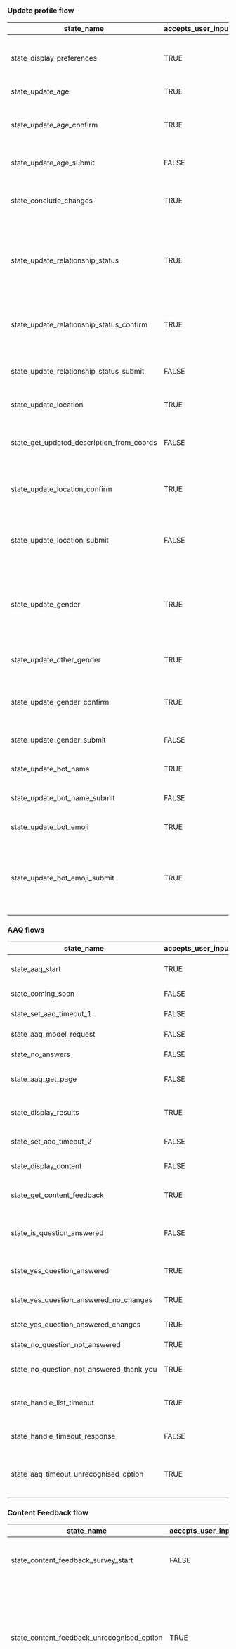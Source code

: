 
### Update profile flow
| state_name                                 | accepts_user_input |   data_type  | added_to_flow_results_app | description                                                                               |
|--------------------------------------------|--------------------|--------------|---------------------------|------------------------------------------------------------------------------------------|
| state_display_preferences                  |        TRUE        |     Text     |            TRUE           | Displays profile fields to user. User response is which field to update                                           |
| state_update_age                           |        TRUE        |     Int      |            TRUE           | Asks user to enter their age                                                                                       |
| state_update_age_confirm                   |        TRUE        |     Text     |            TRUE           | Asks user to confirm new age choice. User response is "yes" or "no"                                                |
| state_update_age_submit                    |        FALSE       |              |            FALSE          | Updates user profile with new age                                                                              |
| state_conclude_changes                     |        TRUE        |     Text     |            TRUE           | Offers user other features. User response is "menu" or "state_aaq_start"                                    |
| state_update_relationship_status           |        TRUE        |     Text     |            TRUE           | Asks user to enter their relationship status. User response is "yes", "complicated", "no" or "skip"                |
| state_update_relationship_status_confirm   |        TRUE        |     Text     |            TRUE           | Asks user to confirm new relationship status choice. User response is "yes" or "no"                                |
| state_update_relationship_status_submit    |        FALSE       |              |            TRUE           | Updates user profile with new relationship status                                                              |
| state_update_location                      |        TRUE        |     ????     |            TRUE           | Asks user to share a location pin                                                                              |
| state_get_updated_description_from_coords  |        FALSE       |              |            FALSE          | Queries Google Places API for name of location from lat and long of pin                                         |
| state_update_location_confirm              |        TRUE        |     Text     |            TRUE           | Asks user to confirm location description. User response is "yes" or "no"                                      |
| state_update_location_submit               |        FALSE       |              |            TRUE           | Updates user profile with new latitude, longitude and location description                                     |
| state_update_gender                        |        TRUE        |     Text     |            TRUE           | Asks user to enter their gender. User response is "female", "male", "non_binary", "other" or "rather_not_say"      |
| state_update_other_gender                  |        TRUE        |     Text     |            TRUE           | Asks user to enter their gender using free text                                                                    |
| state_update_gender_confirm                |        TRUE        |     Text     |            TRUE           | Asks user to confirm new gender choice. User response is "yes" or "no"                                             |
| state_update_gender_submit                 |        FALSE       |              |            TRUE           | Updates user profile with new gender choices                                                                   |
| state_update_bot_name                      |        TRUE        |     Text     |            TRUE           | Asks user to enter a custom name for the bot                                                                   |
| state_update_bot_name_submit               |        FALSE       |              |            FALSE          | Updates user profile with new bot name                                                                         |
| state_update_bot_emoji                     |        TRUE        |     Text     |            TRUE           | Asks user to enter an emoji to represent the bot                                                                |
| state_update_bot_emoji_submit              |        TRUE        |     Text     |            TRUE           | Updates user profile with new bot emoji and offers other features. User response is "menu" or "ask_a_question" |


### AAQ flows
| state_name                                 | accepts_user_input |   data_type  | added_to_flow_results_app | description                                                                       |
|--------------------------------------------|--------------------|--------------|---------------------------|------------------------------------------------------------------------------|
| state_aaq_start                            |        TRUE        |     Text     |            TRUE           | Asks user to enter a question. Can be called with buttons defined                                  |
| state_coming_soon                          |        FALSE       |              |            FALSE          | End state. Informs user that aaq isn't available                                                      |
| state_set_aaq_timeout_1                    |        FALSE       |              |            TRUE           | Sets feedback timeout for AAQ list                                                                  |
| state_aaq_model_request                    |        FALSE       |              |            FALSE          | Sends user question to AAQ model                                                                     |
| state_no_answers                           |        FALSE       |              |            TRUE           | Takes user back to state_aaq_start                                                               |
| state_aaq_get_page                         |        FALSE       |              |            FALSE          | Retrieves the data for the aaq page chosen by the user                                               |
| state_display_results                      |        TRUE        |     Text     |            TRUE           | Shows user the choice of answers to their AAQ question. User response is title of answer to view       |
| state_set_aaq_timeout_2                    |        FALSE       |              |            TRUE           | Sets feedback timeout for AAQ answer page                                                           |
| state_display_content                      |        FALSE       |              |            TRUE           | Shows user chosen AAQ page. Takes user to state_get_content_feedback                                |
| state_get_content_feedback                 |        TRUE        |     Text     |            TRUE           | Asks user if AAQ page was useful. User response is "yes", "no" or "back to list"                    |
| state_is_question_answered                 |        FALSE       |              |            TRUE           | Sends AAQ page feedback to model. Routes user based on state_get_content_feedback response            |
| state_yes_question_answered                |        TRUE        |     Text     |            TRUE           | Asks user for any changes to AAQ page. User response is "yes" or "no"                           |
| state_yes_question_answered_no_changes     |        TRUE        |     Text     |            TRUE           | Offers user other features. User response is "aaq" or "counsellor"                              |
| state_yes_question_answered_changes        |        TRUE        |     Text     |            TRUE           | Asks user to detail changes to AAQ page                                                           |
| state_no_question_not_answered             |        TRUE        |     Text     |            TRUE           | Asks user to detail what they were looking for                                                         |
| state_no_question_not_answered_thank_you   |        TRUE        |     Text     |            TRUE           | Offers user other features. User response is "clinic" or "counsellor"                           |
| state_handle_list_timeout                  |        TRUE        |     Text     |            TRUE           | Timeout sent if user doesn't pick an AAQ page. Offers to ask again. User response is "yes" or "no" |
| state_handle_timeout_response              |        FALSE       |              |            TRUE           | Routes user based on what timeout they are responding to                                           |
| state_aaq_timeout_unrecognised_option      |        TRUE        |     Text     |            TRUE           | Offers user options when we didn't recognise feedback response. User response is "feedback", "mainmenu" or "aaq" |


### Content Feedback flow
| state_name                                 | accepts_user_input |   data_type  | added_to_flow_results_app | description                                                                             |
|--------------------------------------------|--------------------|--------------|---------------------------|----------------------------------------------------------------------------------------|
| state_content_feedback_survey_start        |        FALSE       |              |            TRUE           | Resets feedback timer fields on contact profile                                                               |
| state_content_feedback_unrecognised_option |        TRUE        |     Text     |            TRUE           | Offers user options when we didn't recognise feedback response. User response is "feedback", "mainmenu" or "aaq" |
| state_process_content_feedback_trigger     |        TRUE       |      Text     |            TRUE           | Timeout sent after user reads browsable content. Asks if the content was useful. User response is "yes" or "no" |
| state_positive_feedback                    |        TRUE       |      Text     |            TRUE           | Asks user for any changes to content. User response is "yes" or "no"                                      |
| state_no_feedback                          |        TRUE       |      Text     |            TRUE           | Offers user other features. User response is "counsellor", "question" or "update info"                    |
| state_get_feedback                         |        TRUE        |     Text     |            TRUE           | Asks user to detail changes to content                                                                      |
| state_confirm_feedback                     |        TRUE        |     Text     |            TRUE           | Offers user other features. User response is "counsellor", "question" or "update info"                    |
| state_negative_feedback                    |        TRUE        |     Text     |            TRUE           | Offers user Ask a Question feature. User response is "yes" or "no"                                        |
| state_no_negative_feedback                 |        TRUE        |     Text     |            TRUE           | Offers user other features. User response is "counsellor", "question" or "update info"                    |


### Main states
| state_name                                 | accepts_user_input |   data_type  | added_to_flow_results_app | description                                                                             |
|--------------------------------------------|--------------------|--------------|---------------------------|----------------------------------------------------------------------------------------|
| state_qa_reset_feedback_timestamp_keywords |        FALSE       |              |            FALSE          | State intended for QA purposes. Resets feedback timestamps. Triggered by an obscure keyword                   |
| state_start                                |        FALSE       |              |            TRUE           | Session entry state. Routes user based on the message they sent in                                           |
| state_catch_all                            |        FALSE       |              |            TRUE           | Sends user a generic welcome message if we received input we don't recognise                                 |
| state_error                                |        FALSE       |              |            TRUE           | Closes user session                                 |
| state_sexual_health_literacy_assessment    |        FALSE       |              |            FALSE          |  Starts the sexual health literacy assessment |
| state_locus_of_control_assessment | FALSE | |  FALSE |  Starts the locus of control assessment |
| state_depression_and_anxiety_assessment | FALSE | |  FALSE |  Starts the depression and anxiety assessment |
| state_connectedness_assessment | FALSE | |  FALSE |  Starts the connectedness assessment |
| state_gender_attitude_assessment | FALSE | |  FALSE |  Starts the gender attitude assessment |
| state_body_image_assessment | FALSE | |  FALSE |  Starts the body image assessment |
| state_self_perceived_healthcare_assessment | FALSE | |  FALSE |  Starts the self perceived healthcare assessment |
| state_self_esteem_assessment | FALSE | |  FALSE |  Starts the self esteem assessment |
| state_gender_attitude_assessment_risk_message | FALSE | |  FALSE |  End message for gender attitude assessments |
| state_self_perceived_healthcare_assessment_risk_message | FALSE | |  FALSE |  End message for self perceived healthcare assessments |
| state_connectedness_assessment_end | FALSE | |  FALSE |  Update connectedness_risk and connectedness_score on contact field |
| state_depression_and_anxiety_assessment_risk_message | FALSE | |  FALSE |  End message for depression and anxiety assessments |
| state_body_image_assessment_end | FALSE | |  FALSE |  Update body_image_risk and body_image_score on contact field |
| state_depression_and_anxiety_assessment_end | FALSE | |  FALSE |  Update depression_and_anxiety_risk and depression_and_anxiety_score on contact field |
| state_connectedness_assessment_risk_message | FALSE | |  FALSE |  End message for connectedness assessments |
| state_body_image_assessment_risk_message | FALSE | |  FALSE |  End message for body image assessments |
| state_locus_of_control_assessment_end | FALSE | |  FALSE |  End message for locus of control assessment |
| state_self_perceived_healthcare_assessment_end | FALSE | |  FALSE |  Update self_perceived_healthcare_risk and self_perceived_healthcare_score on contact field |
| state_gender_attitude_assessment_end | FALSE | |  FALSE |  Update gender_attitude_risk and gender_attitude_score on contact field |
| state_depression_and_anxiety_risk | FALSE | Text |  TRUE  |  Save depression and anxiety risk to flow results |
| state_depression_and_anxiety_score | FALSE | Text |  TRUE  |  Save depression and anxiety score to flow results |
| state_connectedness_risk | FALSE | Text |  TRUE  |  Save connectedness risk to flow results |
| state_connectedness_score | FALSE | Text |  TRUE  |  Save connectedness score to flow results |
| state_gender_attitude_risk | FALSE | Text |  TRUE  |  Save gender attitude risk to flow results |
| state_gender_attitude_score | FALSE | Text |  TRUE  |  Save gender attitude score to flow results |
| state_body_image_risk | FALSE | Text |  TRUE  |  Save body image risk to flow results |
| state_body_image_score | FALSE | Text |  TRUE  |  Save body image score to flow results |
| state_self_perceived_healthcare_risk | FALSE | Text |  TRUE  |  Save self perceived healthcare risk to flow results |
| state_self_perceived_healthcare_score | FALSE | Text |  TRUE  |  Save self perceived healthcare score to flow results |


### Main Menu flow
| state_name                                 | accepts_user_input |   data_type  | added_to_flow_results_app | description                                                                      |
|--------------------------------------------|--------------------|--------------|---------------------------|---------------------------------------------------------------------------------|
| state_pre_mainmenu                         |        FALSE       |              |            TRUE          | Resets suggested content value for user's session                                                         |
| state_mainmenu                             |        TRUE        |     Text     |            TRUE          | Offers the main menu to the user. User response is the feature they want to view                         |
| state_check_relationship_status_set        |        FALSE       |              |            FALSE         | Checks if the user has shared their relationship status with us                                         |
| state_relationship_status                  |        TRUE        |     Text     |            TRUE          | Asks the user to enter their relationship status. User response is "yes", "no", "complicated" or "skip" |
| state_relationship_status_submit           |        FALSE       |              |            FALSE         | Updates user profile with relationship status chosen                                                       |
| state_contentrepo_page                     |        FALSE       |              |            TRUE          | Retrieves the details for the page chosen by the user                                                      |
| state_display_page                         |        TRUE        |              |            TRUE          | Sends user the page they chose. User response is based on content from content repo                       |
| state_get_suggestions                      |        FALSE       |              |            TRUE          | Updates the suggested content in the cache                                                             |
| state_display_suggestions                  |        TRUE        |     Text     |            TRUE          | Offers user the suggested content stored. User response is based on the content                            |
| state_back                                 |        FALSE       |              |            TRUE          | Sends the user back to the previous page                                                                |


### Onboarding flow
| state_name                                 | accepts_user_input |   data_type  | added_to_flow_results_app | description                                                                      |
|--------------------------------------------|--------------------|--------------|---------------------------|---------------------------------------------------------------------------------|
| state_persona_name                         |        TRUE        |     Text     |            TRUE          | Asks user to enter a custom name for the bot                                                              |
| state_save_persona_name                    |        FALSE       |              |            TRUE          | Updates user profile with the new name                                                                         |
| state_persona_emoji                        |        TRUE        |     Text     |            TRUE          | Asks user to enter an emoji to represent the bot                                                           |
| state_save_persona_emoji                   |        FALSE       |              |            FALSE         | Updates user profile with the new emoji                                                                        |
| state_profile_intro                        |        FALSE       |              |            FALSE         | Sends a message to thank and set expectations                                                                 |
| state_age                                  |        TRUE        |     Int      |            TRUE          | Asks user to enter their age                                                                                  |
| state_gender                               |        TRUE        |     Text     |            TRUE          | Asks user to enter their gender. User response is "female", "male", "non_binary", "none of these" or "rather_not_say" |
| state_submit_onboarding                    |        FALSE       |     Text     |            TRUE          | Adds onboarding choices to user profile                                                                      |
| state_onboarding_complete                  |        FALSE       |              |            TRUE          | Redirects user to AAQ start state in case they want to ask a question                                      |
| state_stop_onboarding_reminders            |        TRUE        |     Text     |            TRUE          | Resets fields used for onboarding reminders                                                                 |
| state_reschedule_onboarding_reminders      |        TRUE        |     Text     |            TRUE          | Sets onboarding reminder fields so that reminder is resent later                                              |
| state_handle_onboarding_reminder_response  |        TRUE        |     Text     |            TRUE          | Routes user to other state based on their reponse to the onboarding reminder                              |
state_rel_status                             |        TRUE        |     Text     |            TRUE          | Asks the user for their current relationship states, user response is "relationship", "single", "complicated"
state_sexual_literacy_assessment_start       |        TRUE        |     Text     |            TRUE          | User responds "ok" when they start the assessment                                                                   |
state_sexual_health_literacy_assessment_end         |        FALSE       |              |            FALSE         | User has completed the assessment and receives the end message

### OptOut flow
| state_name                                 | accepts_user_input |   data_type  | added_to_flow_results_app | description                                                                      |
|--------------------------------------------|--------------------|--------------|---------------------------|---------------------------------------------------------------------------------|
| state_optout                               |        TRUE        |     Text     |            TRUE          | Asks the user what they would to do. User response is "stop notifications", "delete saved" or "skip"     |
| state_submit_optout                        |        FALSE       |              |            FALSE         | Resets fields used for reminders so any pending reminders are cancelled                                 |
| state_stop_notifications                   |        FALSE       |              |            TRUE          | Sends user a message and then routes them to state_optout_survey                                          |
| state_optout_survey                        |        TRUE        |     Text     |            TRUE          | Asks user why they opted out. User response is chosen from a list                                         |
| state_delete_saved                         |        TRUE        |     Text     |            TRUE          | Deletes profile data. User response is "see" to see the cleaned profile                                |
| state_tell_us_more                         |        TRUE        |     Text     |            TRUE          | Asks user why they opted out. User response is freeText                                                   |
| state_opt_out_no_changes                   |        TRUE        |     Text     |            TRUE          | Bids the user farewell and asks if the user would like to go to aaq or main menu                                                           |
| state_farewell_optout                      |        TRUE        |     Text     |            TRUE          | Bids the user farewell and asks if the user would like to go to aaq or main |


### Quiz flow
| state_name                                 | accepts_user_input |   data_type  | added_to_flow_results_app | description                                                                      |
|--------------------------------------------|--------------------|--------------|---------------------------|---------------------------------------------------------------------------------|
| state_quiz_start                           |        FALSE       |              |            TRUE          | Resets session info about user's progress through quiz                                                     |
| state_quiz_question                        |        TRUE        |     Text     |            TRUE          | Sends the requested quiz question to the user. User response can be "callme", "menu", "redo" or others    |
| state_quiz_process_answer                  |        TRUE        |     Text     |            TRUE          | Processes the user's response to the quiz question and updates their score                            |
| state_quiz_answer_feedback                 |        TRUE        |     Text     |            TRUE          | Sends user feedback about their answer and a button to proceed to the next question                        |


### Terms and Conditions flow
| state_name                                 | accepts_user_input |   data_type  | added_to_flow_results_app | description                                                                      |
|--------------------------------------------|--------------------|--------------|---------------------------|---------------------------------------------------------------------------------|
| state_welcome                              |        TRUE        |     Text     |            TRUE          | Welcomes the user and invites to create a profile. User response is "create"                           |
| state_terms                                |        TRUE        |     Text     |            TRUE          | Asks user to accept privacy policy. User response is "accept", "decline" or "read"                   |
| state_terms_pdf                            |        FALSE       |              |            TRUE          | Sends user terms and conditions as pdf and then routes back to state_terms                            |
| state_decline_confirm                      |        TRUE        |     Text     |            TRUE          | Asks user to confirm their decline of the T&Cs. User response is "accept" or "end"                    |
| state_decline_1                            |        FALSE       |              |            TRUE          | Informs user that their online safety is important. Routes to state_decline_2                            |
| state_decline_2                            |        TRUE        |     Text     |            TRUE          | Informs user of how to rejoin. User response is "hi"                                                    |
| state_submit_terms_and_conditions          |        FALSE       |              |            TRUE          | Update the user's profile and direct user to onboarding flows                                              |


### Please call me / Talk to a counsellor flow
| state_name                                 | accepts_user_input |   data_type  | added_to_flow_results_app | description                                                                      |
|--------------------------------------------|--------------------|--------------|---------------------------|---------------------------------------------------------------------------------|
| state_please_call_start                    |        FALSE       |              |            TRUE          | Routes the user based on the current time                           |
| state_out_of_hours                         |        TRUE        |     Text     |            TRUE          | Informs user that is it after hours. User response is "help now" or "opening hours"                           |
| state_emergency                            |        TRUE        |     Text     |            TRUE          | Provides the user with an emergency number to call. User response is "see"                           |
| state_open_hours                           |        TRUE        |     Text     |            TRUE          | Shows user opening hours. User response is "ok" or "callback in hours"                           |
| state_in_hours_greeting                    |        FALSE       |              |            TRUE          | Explains what the callback feature is                           |
| state_in_hours                             |        TRUE        |     Text     |            TRUE          | Asks user if current number should be used for call. User response is "yes" or "specify"        |
| state_submit_callback                      |        FALSE       |              |            TRUE          | Calls the LoveLife API to request the callback        |
| state_save_time_for_callback_check         |        FALSE       |              |            TRUE          | Schedules a feedback message to be sent 2hrs later        |
| state_callback_confirmation                |        TRUE        |     Text     |            TRUE          | Informs user that call was requested. User response is "ok", "help" or "hours"        |
| state_callme_done                          |        FALSE       |              |            TRUE          | Closes the session        |
| state_specify_msisdn                       |        TRUE        |     Text     |            TRUE          | Asks user to enter the alternate number to use. User response is valid phone number       |
| state_confirm_specified_msisdn             |        TRUE        |     Text     |            TRUE          | Asks user to confirm that they want to use the given msisdn. User response is "yes" or "no"      |
| state_ask_to_save_emergency_number         |        TRUE        |     Text     |            TRUE          | Asks user if we can safe the alternate number. User response is "yes" or "no"      |
| state_save_emergency_contact               |        FALSE       |              |            TRUE          | Saves alternate number on user profile      |
| state_handle_callback_check_response       |        TRUE        |     Text     |            TRUE          | Feedback message asking if the call was received. User response is "yes", "missed" or "no"      |
| state_collect_call_feedback                |        TRUE        |     Text     |            TRUE          | Asks user if the call was useful. User response is "yes" or "no"      |
| state_call_helpful                         |        TRUE        |     Text     |            TRUE          | Offers user other features. User response is "question", "update" or "counsellor"      |
| state_call_not_helpful_feedback            |        TRUE        |     Text     |            TRUE          | Asks user what was wrong with the call. User response is free text      |
| state_call_not_helpful_try_again           |        TRUE        |     Text     |            TRUE          | Asks user if they would like to try another call. User response is "yes" or "no"      |
| state_call_not_helpful_try_again_declined  |        TRUE        |     Text     |            TRUE          | Offers user other features. User response is "question" or "update"      |
| state_no_callback_received                 |        FALSE       |              |            TRUE          | Sends user our appologies      |
| state_ask_to_call_again                    |        TRUE        |     Text     |            TRUE          | Asks user if they would like to try another call. User response is "yes", "another way" or "no"      |
| state_retry_callback_choose_number         |        TRUE        |     Text     |            TRUE          | Asks user what number we should use for the retry. User response is "whatsapp", "previously saved" or "another" |
| state_offer_saved_emergency_contact        |        TRUE        |     Text     |            TRUE          | Shows the user the saved number to get confirmation. User response is "yes" or "no" |
| state_help_no_longer_needed                |        TRUE        |     Text     |            TRUE          | Asks the user to confirm they no longer need help. User response is "yes", "long" or "changed mind" |
| state_got_help                             |        TRUE        |     Text     |            TRUE          | Directs user to the main menu. User response is "menu" |
| state_too_long                             |        TRUE        |     Text     |            TRUE          | Offers user other contact options. User response is "another way" or "menu" |
| state_changed_mind                         |        TRUE        |     Text     |            TRUE          | Offers user other contact options. User response is "another way" or "menu" |
| state_contact_bwise                        |        TRUE        |     Text     |            TRUE          | Offers user other contact details. User response is "facebook", "twitter" or "website" |
| state_facebook_page                        |        TRUE        |     Text     |            TRUE          | Sends user link to Facebook. User response is "menu" |
| state_twitter_page                         |        TRUE        |     Text     |            TRUE          | Sends user link to Twitter. User response is "menu" |
| state_website                              |        TRUE        |     Text     |            TRUE          | Sends user link to website. User response is "menu" |
| state_confirm_redirect_please_call_me      |        TRUE        |     Text     |            TRUE          | Confirms with a user whether they'd like to speak to a human if their response fuzzy matches an emergency keyword |


### Segmentation survey flow
| state_name                                 | accepts_user_input |   data_type  | added_to_flow_results_app | description                                                                      |
|--------------------------------------------|--------------------|--------------|---------------------------|---------------------------------------------------------------------------------|
| state_survey_already_completed             |        TRUE        |     Text     |            TRUE          | Offers user other features. User response is "state_aaq_state" or "state_pre_mainmenu"             |
| state_survey_decline                       |        TRUE        |     Text     |            TRUE          | User declined survey. Offers user other features. User response is "state_aaq_state" or "state_pre_mainmenu" |
| state_start_survey                         |        FALSE       |              |            TRUE          | Sets user expectations |
| state_survey_question                      |        TRUE        |     Text     |            TRUE          | Sends the user a survey question. User response is based on content |
| state_survey_process_answer                |        FALSE       |              |            TRUE          | Caches user answer and progresses the survey |
| state_survey_done                          |        TRUE        |     Text     |            TRUE          | Thanks user and directs them to claim their airtime. User response is "get_airtime" |
| state_trigger_airtime_flow                 |        FALSE       |              |            TRUE          | Starts the user on the airtime flow in RapidPro |
| state_prompt_next_action                   |        TRUE        |     Text     |            TRUE          | Offers user other features. User response is "state_aaq_start", "state_pre_mainmenu" or "state_no_airtime" |
| state_no_airtime                           |        FALSE       |              |            TRUE          | Thanks user and closes session |
| state_assessment_later_submit              |        FALSE       |              |            TRUE          | Submits assessment_reminder and assessment_name as contact fields for a later reminder to complete assessment |
| state_assessment_later                     |        TRUE        |     Text     |            TRUE          | Thanks user and asks the user if they'd like to go to the main menu |
| state_sexual_health_literacy_send_risk_message |    TRUE        |     Text     |            TRUE          | Sends the user a message based on their risk score, takes in "yes" and "no" |


### Service finder flow
| state_name                                 | accepts_user_input |   data_type  | added_to_flow_results_app | description                                                                      |
|--------------------------------------------|--------------------|--------------|---------------------------|---------------------------------------------------------------------------------|
| state_servicefinder_start                  |        TRUE        |     Text     |            TRUE          | Asks if user wants to find services. User response is "yes"             |
| state_check_address                        |        FALSE       |              |            TRUE          | Routes user based on presence of existing address             |
| state_pre_confirm_existing_address         |        FALSE       |              |            TRUE          | Sends conversational message             |
| state_confirm_existing_address             |        TRUE        |     Text     |            TRUE          | Asks user to confirm if existing address is correct             |
| state_confirm_existing_address             |        TRUE        |     Text     |            TRUE          | Asks user to confirm if existing address is correct. User response is "yes" or "new"       |
| state_category_lookup                      |        FALSE       |              |            TRUE          | Calls service finder api to load categories       |
| state_pre_category_msg                     |        FALSE       |              |            TRUE          | Sends conversational message       |
| state_save_parent_category                 |        FALSE       |              |            TRUE          | Moves user down the category tree       |
| state_category                             |        TRUE        |     Text     |            TRUE          | Shows user the loaded categories to choose from. User response is based on categories      |
| state_service_lookup                       |        FALSE       |              |            TRUE          | Calls service finder api to find nearby services      |
| state_no_facilities_found                  |        TRUE        |     Text     |            TRUE          | Asks user to try again. User response is "state_location" or "state_category"      |
| state_display_facilities                   |        FALSE       |              |            TRUE          | Shows user the list of facilities and then closes the session      |
| state_pre_different_location               |        FALSE       |              |            TRUE          | Routes user to state_location with a different message     |
| state_location                             |        TRUE        |     ????     |            TRUE          | Asks user to share a location pin. User can also respond with "type address" instead           |
| state_get_description_from_coords          |        FALSE       |              |            TRUE          | Calls Google Places API to get description for the location           |
| state_save_location                        |        FALSE       |              |            TRUE          | Stores location details on user profile           |
| state_province                             |        TRUE        |     Text     |            TRUE          | Asks user to choose a province           |
| state_full_address                         |        TRUE        |     Text     |            TRUE          | Asks user to enter their neighbourhood and street name           |
| state_full_address                         |        TRUE        |     Text     |            TRUE          | Asks user to enter their neighbourhood and street name           |
| state_validate_full_address                |        TRUE        |     Text     |            TRUE          | Tries to process full address and saves answers state_suburb and state_street_name if successful |
| state_validate_full_address_error          |        TRUE        |     Text     |            TRUE          | Explains to user that we will collect each field separately. User response is "yes" or "no" |
| state_suburb                               |        TRUE        |     Text     |            TRUE          | Asks user to enter their suburb |
| state_street_name                          |        TRUE        |     Text     |            TRUE          | Asks user to enter their street name |
| state_cannot_skip                          |        TRUE        |     Text     |            TRUE          | Informs the user that the previous state is required for the feature. User response is "share" or "menu" |
| state_check_new_address                    |        FALSE       |              |            TRUE          | Calls Google Places API to place_id for entered address |
| state_address_coords_lookup                |        FALSE       |              |            TRUE          | Calls Google Places API to get coordinates for entered address |


### Service finder feedback survey flow
| state_name                                   | accepts_user_input |   data_type  | added_to_flow_results_app | description                                                                      |
|----------------------------------------------|--------------------|--------------|---------------------------|---------------------------------------------------------------------------------|
| state_servicefinder_feedback_survey_start        |        FALSE       |              |            TRUE          | Resets scheduled message fields so it is only sent once            |
| state_process_servicefinder_feedback_trigger     |        TRUE        |     Text     |            TRUE          | Asks the user if the feature was useful. User response is "yes", "no" or "already_know"             |
| state_servicefinder_feedback_unrecognised_option |        TRUE        |     Text     |            TRUE          | Handles feedback timeout. Asks the user what to do. User response is "feedback", "mainmenu" or "aaq" |
| state_servicefinder_positive_feedback            |        TRUE        |     Text     |            TRUE          | Asks user for  suggestions. User response is free text             |
| state_servicefinder_negative_feedback            |        TRUE        |     Text     |            TRUE          | Asks user for suggestions. User response is free text             |
| state_servicefinder_already_know_feedback        |        TRUE        |     Text     |            TRUE          | Offers user other features. User response is "aaq" or "pleasecallme"             |
| state_save_servicefinder_callback_2              |        FALSE       |              |            TRUE          | Schedules the second feedback message             |
| state_servicefinder_feedback_confirmation        |        TRUE        |     Text     |            TRUE          | Offers user other features. User response is "aaq" or "pleasecallme"           |
| state_servicefinder_feedback_survey_2_start      |        TRUE        |     Text     |            TRUE          | Asks if user went to the clinic. User response is "yes" or "no"             |
| state_went_to_service                            |        TRUE        |     Text     |            TRUE          | Asks if user's visit to clinic was helpful. User response is "helped", "no_help_needed" or "no_help" |
| state_did_not_go_to_service                      |        TRUE        |     Text     |            TRUE          | Asks why the user didn't go. User response is "changed_mind", "will_go", "elsewhere" or "other" |
| state_service_helped                             |        TRUE        |     Text     |            TRUE          | Asks if user has enough info. User response is "yes", "no" or "not_sure"             |
| state_service_no_help_needed                     |        TRUE        |     Text     |            TRUE          | Asks user to rate the clinic service. User response is "good", "ok" or "bad"             |
| state_service_no_help                            |        TRUE        |     Text     |            TRUE          | Asks user why they didn't get helped. User response is "queue", "other_help" or "other"             |
| state_have_information_needed                    |        TRUE        |     Text     |            TRUE          | Asks if user has enough info. User response is "yes", "no" or "not_sure"             |
| state_service_finder_survey_complete             |        TRUE        |     Text     |            TRUE          | Offers user other features. User response is "aaq" or "pleasecallme"             |
| state_service_finder_offer_aaq                   |        TRUE        |     Text     |            TRUE          | Asks if user wants to use AAQ feature. User response is "yes" or "no"             |
| state_get_appointment_tips                       |        FALSE       |              |            TRUE          | Routes user to the content page for appointment tips             |
| state_offer_appointment_tips                     |        TRUE        |     Text     |            TRUE          | Asks if user wants tips for their next appointment. User response is "yes" or "no"             |
| state_offer_appointment_tips_bad_experience      |        TRUE        |     Text     |            TRUE          | Asks if user wants tips for their next appointment. User response is "yes" or "no"             |
| state_offer_clinic_finder                        |        TRUE        |     Text     |            TRUE          | Asks if user wants to find another clinic. User response is "yes" or "no"             |
| state_got_other_help                             |        TRUE        |     Text     |            TRUE          | Asks if user has enough info. User response is "yes", "no" or "not_sure"             |
| state_other_reason_for_no_service                |        TRUE        |     Text     |            TRUE          | Asks for 'other' reason the user didn't go. User response is free text             |
| state_service_finder_survey_complete_2           |        TRUE        |     Text     |            TRUE          | Offers user other features. User response is "aaq" or "pleasecallme"             |
| state_offer_aaq                                  |        TRUE        |     Text     |            TRUE          | Asks if user wants to use AAQ feature. User response is "yes" or "no"             |
| state_service_finder_survey_complete_3           |        TRUE        |     Text     |            TRUE          | Offers user other features. User response is "aaq",  "pleasecallme" or "servicefinder"             |
| state_service_finder_survey_complete_4           |        TRUE        |     Text     |            TRUE          | Offers user other features. User response is "aaq" or  "pleasecallme"             |
| state_service_finder_survey_complete_5           |        TRUE        |     Text     |            TRUE          | Asks if user wants to use AAQ feature. User response is "yes" or "no"             |


### Facebook crossover feedback flow
| state_name                                   | accepts_user_input |   data_type  | added_to_flow_results_app | description                                                                      |
|----------------------------------------------|--------------------|--------------|---------------------------|---------------------------------------------------------------------------------|
| state_crossover_feedback_survey_start              |        FALSE       |              |            TRUE          | Resets scheduled message fields so it is only sent once            |
| state_wa_fb_crossover_feedback                     |        TRUE        |     Text     |            TRUE          | Asks user if they have engaged on facebook. User response is "yes" or "no"            |
| state_wa_fb_crossover_feedback_unrecognised_option |        TRUE        |     Text     |            TRUE          | Handles feedback timeout. Asks the user what to do. User response is "feedback", "mainmenu" or "aaq" |
| state_saw_recent_facebook                          |        TRUE        |     Text     |            TRUE          | Asks use if the content on facebook was helpful. User response is "helpful", "learnt new", "enjoyed comments" or "other" |
| state_not_saw_recent_facebook                      |        FALSE       |              |            TRUE          | Links user to facebook and closes session |
| state_fb_hot_topic_helpful                         |        TRUE        |     Text     |            TRUE          | Offers user other features. User response is "counsellor" or  "question"            |
| state_fb_hot_topic_enjoyed_comments                |        TRUE        |     Text     |            TRUE          | Offers user other features. User response is "counsellor" or  "question"            |
| state_fb_hot_topic_other                           |        TRUE        |     Text     |            TRUE          | Asks the user for the thoughts on the topic. User response is free text            |
| state_fb_hot_topic_thanks_for_feedback             |        TRUE        |     Text     |            TRUE          | Offers user other features. User response is "counsellor" or  "question"            |


### User testing feedback flow
| state_name                                   | accepts_user_input |   data_type  | added_to_flow_results_app | description                                                                      |
|----------------------------------------------|--------------------|--------------|---------------------------|---------------------------------------------------------------------------------|
| state_check_feedback                 |        FALSE       |              |            TRUE          | Checks if we are still awaiting feedback from this user            |
| state_already_completed              |        FALSE       |              |            TRUE          | Closes the user session            |
| state_feedback_pleasecallme          |        TRUE        |     Text     |            TRUE          | Asks user to rate the please call me feature            |
| state_feedback_servicefinder         |        TRUE        |     Text     |            TRUE          | Asks user to rate the service finder feature            |
| state_feedback_changepreferences     |        TRUE        |     Text     |            TRUE          | Asks user to rate the change preferences feature            |
| state_feedback_quickreply            |        TRUE        |     Text     |            TRUE          | Asks user to rate their experience responding with quick replies            |
| state_feedback_numberskeywords       |        TRUE        |     Text     |            TRUE          | Asks user to rate their experience responding with numbers            |
| state_feedback_usefulinformation     |        TRUE        |     Text     |            TRUE          | Asks user to rate how useful the information was            |
| state_feedback_lookforinformation    |        TRUE        |     Text     |            TRUE          | Asks user to rate likelihood of using the chatbot for info in future            |
| state_feedback_willreturn            |        TRUE        |     Text     |            TRUE          | Asks user to rate likelihood of using YAL/Bwise in future            |
| state_submit_completed_feedback      |        FALSE       |              |            TRUE          | Starts a flow in rapidpro to save the user's feedback            |
| state_completed_feedback             |        TRUE        |     Text     |            TRUE          | Closes the user session            |

### PushMessages OptIn flow
| state_name                                   | accepts_user_input |   data_type  | added_to_flow_results_app | description                                                                      |
|----------------------------------------------|--------------------|--------------|---------------------------|----------------------------------------------------------------------------------|
| state_start_pushmessage_optin                |        TRUE        |     Text     |            TRUE          | Asks user if they would like to receive push messages, answers include yes and no |
| state_pushmessage_optin_yes_submit           |        FALSE       |              |            TRUE          | Updates opted_in with True if user responds yes                                   |
| state_pushmessage_optin_yes                  |        TRUE        |     Text     |            TRUE          | Sends the user confirmation that they will receive push messages |
| state_pushmessage_optin_no_submit            |        FALSE       |              |            TRUE          | Updates opted_in with False if user responds no                                   |
| state_pushmessage_optin_no                   |        TRUE        |     Text     |            TRUE          | Sends the user confirmation that they will not receive push messages |
| state_pushmessage_optin_final                |        TRUE        |     Text     |            TRUE          | asks if user would like to go to main menu or aaq |

### A1 Sexual health literacy assessment
| state_name | accepts_user_input | data_type | description |
| ---------- | ------------------ | --------- | ----------- |
| state_a1_q1_sexual_health_lit | TRUE | Text | People can reduce the risk of getting STIs by |
| state_a1_q2_sexual_health_lit | TRUE | Text | If Teddy goes out to a restaurant and starts chatting with someone he is sexually attracted to, what is most appropriate way Teddy can tell that person wants to have sex with him? |
| state_a1_q3_sexual_health_lit | TRUE | Text | Robert has the right to force Samantha to have sex. |
| state_a1_q4_sexual_health_lit | TRUE | Text | If sexually active, I _am_ able to insist on condoms when I have sex. |
| state_a1_q5_sexual_health_lit | TRUE | Text | If you are in a relationship, which statement describes you best? |
| state_a1_q6_sexual_health_lit | TRUE | Text | My sexual needs or desires are important. |
| state_a1_q7_sexual_health_lit | TRUE | Text | I think it would be important to focus on my own pleasure as well as my partner's during sexual experiences. |
| state_a1_q8_sexual_health_lit | TRUE | Text | I expect to enjoy sex. |
| state_a1_q9A_sexual_health_lit | TRUE | Text | During the last time you had sex, did you or your partner do something or use any method to avoid or delay getting pregnant? |
| state_a1_q9B_sexual_health_lit | TRUE | Text | What's been the MAIN way you or your partner have tried to delay or avoid getting pregnant? |
|

### A2 Locus of control
| state_name | accepts_user_input | data_type | description |
| ---------- | ------------------ | --------- | ----------- |
| state_a2_1_q1_loc_of_ctrl | TRUE | Text | I'm my own boss. |
| state_a2_1_q2_loc_of_ctrl | TRUE | Text | If I work hard, I will be successful. |
| state_a2_1_q3_loc_of_ctrl | TRUE | Text | I CAN get relevant health advice if and when I want it. |
| state_a2_1_q4_loc_of_ctrl | TRUE | Text | What I do mainly depends on other people. |
| state_a2_1_q5_loc_of_ctrl | TRUE | Text | Fate often gets in the way of my plans. |

### A3 Depression and anxiety
| state_name | accepts_user_input | data_type | description |
| ---------- | ------------------ | --------- | ----------- |
| state_a3_q1_depression | TRUE | Text | Feeling nervous, anxious or on edge. |
| state_a3_q2_depression | TRUE | Text | Not being able to stop or control worrying. |
| state_a3_q3_depression | TRUE | Text | Feeling down, depressed or hopeless |
| state_a3_q4_depression | TRUE | Text | Not having much interest or pleasure in doing things. |

### A4 Connectedness
| state_name | accepts_user_input | data_type | description |
| ---------- | ------------------ | --------- | ----------- |
| state_a4_q1_connectedness | TRUE | Text | Do you have someone to talk to when you have a worry or problem? |

### A5 Gender attitude
| state_name | accepts_user_input | data_type | description |
| ---------- | ------------------ | --------- | ----------- |
| state_a5_q1_gender_attitude | TRUE | Text | There are times when a woman deserves to be beaten. |
| state_a5_q2_gender_attitude | TRUE | Text | It's a woman's responsibility to avoid getting pregnant. |
| state_a5_q3_gender_attitude | TRUE | Text | A man and a woman should decide together what type of contraceptive to use |
| state_a5_q4_gender_attitude | TRUE | Text | If a guy gets women pregnant, the child is the responsibility of both. |

### A6 Body image
| state_name | accepts_user_input | data_type | description |
| ---------- | ------------------ | --------- | ----------- |
| state_a6_q1_body_image | TRUE | Text | I feel good about myself. |
| state_a6_q2_body_image | TRUE | Text | I feel good about my body. |

### A7 Self-perceived healthcare
| state_name | accepts_user_input | data_type | description |
| ---------- | ------------------ | --------- | ----------- |
| state_a2_2_q5_healthcare | TRUE | Text | When I have health needs (like  contraception or flu symptoms), I go to my closest clinic. |
| state_a2_2_q6_healthcare | TRUE | Text | How good a job do you feel you are doing in taking care of your health? |

### A8 Self esteem
| state_name | accepts_user_input | data_type | description |
| ---------- | ------------------ | --------- | ----------- |
| state_a2_3_q1_self_esteem | TRUE | Text | I feel that I am a person who has worth — at least as much worth as others. |
| state_a2_3_q2_self_esteem | TRUE | Text | I feel like I have quite a few of good qualities. |
| state_a2_3_q3_self_esteem | TRUE | Text | In general, I tend to feel like a failure. |
| state_a2_3_q4_self_esteem | TRUE | Text | I feel like I don't have much to be proud of. |
| state_a2_3_q5_self_esteem | TRUE | Text | I have a positive attitude toward myself. |
| state_a2_3_q6_self_esteem | TRUE | Text | I'm generally satisfied with myself. |
| state_a2_3_q7_self_esteem | TRUE | Text | I wish I could have more respect for myself. |
| state_a2_3_q8_self_esteem | TRUE | Text | I definitely feel useless at times. |
| state_a2_3_q9_self_esteem | TRUE | Text | Sometimes I think I'm no good at all. |

